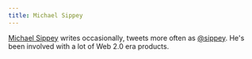 ```yaml
---
title: Michael Sippey
---
```

[Michael Sippey] writes occasionally, tweets more often as [@sippey]. He's
been involved with a lot of Web 2.0 era products.

[Michael Sippey]:http://www.sippey.com/
[@sippey]:https://twitter.com/sippey
